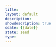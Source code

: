 ```yaml
---
title: 
layout: default
description: 
showdescription: true
cdate: {{date}}
state: seed
type: 
---
```


